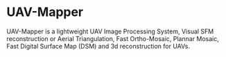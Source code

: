 # UAV-Mapper
UAV-Mapper is a lightweight UAV Image Processing System, Visual SFM reconstruction or Aerial Triangulation, Fast Ortho-Mosaic, Plannar Mosaic, Fast Digital Surface Map (DSM) and 3d reconstruction for UAVs.
